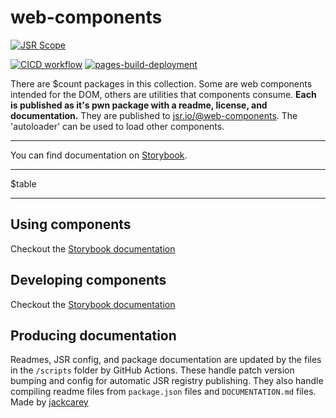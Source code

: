 # web-components

[![JSR Scope](https://jsr.io/badges/@web-components)](https://jsr.io/@web-components)

[![CICD workflow](https://github.com/jackcarey/web-components/actions/workflows/cicd.yml/badge.svg?branch=main)](https://github.com/jackcarey/web-components/actions/workflows/cicd.yml?query=branch%3Amain)
[![pages-build-deployment](https://github.com/jackcarey/web-components/actions/workflows/pages/pages-build-deployment/badge.svg)](https://github.com/jackcarey/web-components/actions/workflows/pages/pages-build-deployment)

There are $count packages in this collection. Some are web components intended for the DOM, others are utilities that components consume. **Each is published as it's pwn package with a readme, license, and documentation.** They are published to [jsr.io/@web-components](https://jsr.io/@web-components). The 'autoloader' can be used to load other components.

---

You can find documentation on [Storybook](htttps://jackcarey.co.uk/web-components/storybook-static/).

---

$table

---

## Using components

Checkout the [Storybook documentation](https://jackcarey.co.uk/web-components/storybook-static/)

## Developing components

Checkout the [Storybook documentation](https://jackcarey.co.uk/web-components/storybook-static/)

## Producing documentation

Readmes, JSR config, and package documentation are updated by the files in the `/scripts` folder by GitHub Actions. These handle patch version bumping and config for automatic JSR registry publishing. They also handle compiling readme files from `package.json` files and `DOCUMENTATION.md` files.
Made by [jackcarey](https://jackcarey.co.uk/)
